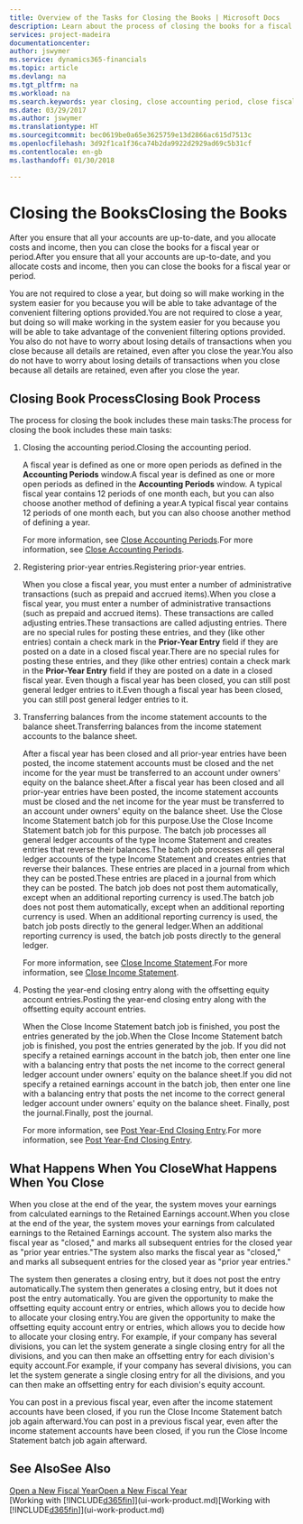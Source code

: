 ```yaml
---
title: Overview of the Tasks for Closing the Books | Microsoft Docs
description: Learn about the process of closing the books for a fiscal year or period, and what happens after you close at the end of a year.
services: project-madeira
documentationcenter: 
author: jswymer
ms.service: dynamics365-financials
ms.topic: article
ms.devlang: na
ms.tgt_pltfrm: na
ms.workload: na
ms.search.keywords: year closing, close accounting period, close fiscal year, bank account detailed trial balance
ms.date: 03/29/2017
ms.author: jswymer
ms.translationtype: HT
ms.sourcegitcommit: bec0619be0a65e3625759e13d2866ac615d7513c
ms.openlocfilehash: 3d92f1ca1f36ca74b2da9922d2929ad69c5b31cf
ms.contentlocale: en-gb
ms.lasthandoff: 01/30/2018

---
```

# <a name="closing-the-books"></a><span data-ttu-id="0d598-103">Closing the Books</span><span class="sxs-lookup"><span data-stu-id="0d598-103">Closing the Books</span></span>
<span data-ttu-id="0d598-104">After you ensure that all your accounts are up-to-date, and you allocate costs and income, then you can close the books for a fiscal year or period.</span><span class="sxs-lookup"><span data-stu-id="0d598-104">After you ensure that all your accounts are up-to-date, and you allocate costs and income, then you can close the books for a fiscal year or period.</span></span>

<span data-ttu-id="0d598-105">You are not required to close a year, but doing so will make working in the system easier for you because you will be able to take advantage of the convenient filtering options provided.</span><span class="sxs-lookup"><span data-stu-id="0d598-105">You are not required to close a year, but doing so will make working in the system easier for you because you will be able to take advantage of the convenient filtering options provided.</span></span> <span data-ttu-id="0d598-106">You also do not have to worry about losing details of transactions when you close because all details are retained, even after you close the year.</span><span class="sxs-lookup"><span data-stu-id="0d598-106">You also do not have to worry about losing details of transactions when you close because all details are retained, even after you close the year.</span></span>

## <a name="closing-book-process"></a><span data-ttu-id="0d598-107">Closing Book Process</span><span class="sxs-lookup"><span data-stu-id="0d598-107">Closing Book Process</span></span>
<span data-ttu-id="0d598-108">The process for closing the book includes these main tasks:</span><span class="sxs-lookup"><span data-stu-id="0d598-108">The process for closing the book includes these main tasks:</span></span>

1. <span data-ttu-id="0d598-109">Closing the accounting period.</span><span class="sxs-lookup"><span data-stu-id="0d598-109">Closing the accounting period.</span></span>

    <span data-ttu-id="0d598-110">A fiscal year is defined as one or more open periods as defined in the **Accounting Periods** window.</span><span class="sxs-lookup"><span data-stu-id="0d598-110">A fiscal year is defined as one or more open periods as defined in the **Accounting Periods** window.</span></span> <span data-ttu-id="0d598-111">A typical fiscal year contains 12 periods of one month each, but you can also choose another method of defining a year.</span><span class="sxs-lookup"><span data-stu-id="0d598-111">A typical fiscal year contains 12 periods of one month each, but you can also choose another method of defining a year.</span></span>

    <span data-ttu-id="0d598-112">For more information, see [Close Accounting Periods](year-close-account-periods.md).</span><span class="sxs-lookup"><span data-stu-id="0d598-112">For more information, see [Close Accounting Periods](year-close-account-periods.md).</span></span>
2. <span data-ttu-id="0d598-113">Registering prior-year entries.</span><span class="sxs-lookup"><span data-stu-id="0d598-113">Registering prior-year entries.</span></span>

    <span data-ttu-id="0d598-114">When you close a fiscal year, you must enter a number of administrative transactions (such as prepaid and accrued items).</span><span class="sxs-lookup"><span data-stu-id="0d598-114">When you close a fiscal year, you must enter a number of administrative transactions (such as prepaid and accrued items).</span></span> <span data-ttu-id="0d598-115">These transactions are called adjusting entries.</span><span class="sxs-lookup"><span data-stu-id="0d598-115">These transactions are called adjusting entries.</span></span> <span data-ttu-id="0d598-116">There are no special rules for posting these entries, and they (like other entries) contain a check mark in the **Prior-Year Entry** field if they are posted on a date in a closed fiscal year.</span><span class="sxs-lookup"><span data-stu-id="0d598-116">There are no special rules for posting these entries, and they (like other entries) contain a check mark in the **Prior-Year Entry** field if they are posted on a date in a closed fiscal year.</span></span> <span data-ttu-id="0d598-117">Even though a fiscal year has been closed, you can still post general ledger entries to it.</span><span class="sxs-lookup"><span data-stu-id="0d598-117">Even though a fiscal year has been closed, you can still post general ledger entries to it.</span></span>
3. <span data-ttu-id="0d598-118">Transferring balances from the income statement accounts to the balance sheet.</span><span class="sxs-lookup"><span data-stu-id="0d598-118">Transferring balances from the income statement accounts to the balance sheet.</span></span>

    <span data-ttu-id="0d598-119">After a fiscal year has been closed and all prior-year entries have been posted, the income statement accounts must be closed and the net income for the year must be transferred to an account under owners' equity on the balance sheet.</span><span class="sxs-lookup"><span data-stu-id="0d598-119">After a fiscal year has been closed and all prior-year entries have been posted, the income statement accounts must be closed and the net income for the year must be transferred to an account under owners' equity on the balance sheet.</span></span> <span data-ttu-id="0d598-120">Use the Close Income Statement batch job for this purpose.</span><span class="sxs-lookup"><span data-stu-id="0d598-120">Use the Close Income Statement batch job for this purpose.</span></span> <span data-ttu-id="0d598-121">The batch job processes all general ledger accounts of the type Income Statement and creates entries that reverse their balances.</span><span class="sxs-lookup"><span data-stu-id="0d598-121">The batch job processes all general ledger accounts of the type Income Statement and creates entries that reverse their balances.</span></span> <span data-ttu-id="0d598-122">These entries are placed in a journal from which they can be posted.</span><span class="sxs-lookup"><span data-stu-id="0d598-122">These entries are placed in a journal from which they can be posted.</span></span> <span data-ttu-id="0d598-123">The batch job does not post them automatically, except when an additional reporting currency is used.</span><span class="sxs-lookup"><span data-stu-id="0d598-123">The batch job does not post them automatically, except when an additional reporting currency is used.</span></span> <span data-ttu-id="0d598-124">When an additional reporting currency is used, the batch job posts directly to the general ledger.</span><span class="sxs-lookup"><span data-stu-id="0d598-124">When an additional reporting currency is used, the batch job posts directly to the general ledger.</span></span>

    <span data-ttu-id="0d598-125">For more information, see [Close Income Statement](year-close-income-statement.md).</span><span class="sxs-lookup"><span data-stu-id="0d598-125">For more information, see [Close Income Statement](year-close-income-statement.md).</span></span>
4. <span data-ttu-id="0d598-126">Posting the year-end closing entry along with the offsetting equity account entries.</span><span class="sxs-lookup"><span data-stu-id="0d598-126">Posting the year-end closing entry along with the offsetting equity account entries.</span></span>

    <span data-ttu-id="0d598-127">When the Close Income Statement batch job is finished, you post the entries generated by the job.</span><span class="sxs-lookup"><span data-stu-id="0d598-127">When the Close Income Statement batch job is finished, you post the entries generated by the job.</span></span> <span data-ttu-id="0d598-128">If you did not specify a retained earnings account in the batch job, then enter one line with a balancing entry that posts the net income to the correct general ledger account under owners' equity on the balance sheet.</span><span class="sxs-lookup"><span data-stu-id="0d598-128">If you did not specify a retained earnings account in the batch job, then enter one line with a balancing entry that posts the net income to the correct general ledger account under owners' equity on the balance sheet.</span></span> <span data-ttu-id="0d598-129">Finally, post the journal.</span><span class="sxs-lookup"><span data-stu-id="0d598-129">Finally, post the journal.</span></span>

    <span data-ttu-id="0d598-130">For more information, see [Post Year-End Closing Entry](year-how-post-year-end-close-entry.md).</span><span class="sxs-lookup"><span data-stu-id="0d598-130">For more information, see [Post Year-End Closing Entry](year-how-post-year-end-close-entry.md).</span></span>

## <a name="what-happens-when-you-close"></a><span data-ttu-id="0d598-131">What Happens When You Close</span><span class="sxs-lookup"><span data-stu-id="0d598-131">What Happens When You Close</span></span>
<span data-ttu-id="0d598-132">When you close at the end of the year, the system moves your earnings from calculated earnings to the Retained Earnings account.</span><span class="sxs-lookup"><span data-stu-id="0d598-132">When you close at the end of the year, the system moves your earnings from calculated earnings to the Retained Earnings account.</span></span> <span data-ttu-id="0d598-133">The system also marks the fiscal year as "closed," and marks all subsequent entries for the closed year as "prior year entries."</span><span class="sxs-lookup"><span data-stu-id="0d598-133">The system also marks the fiscal year as "closed," and marks all subsequent entries for the closed year as "prior year entries."</span></span>

<span data-ttu-id="0d598-134">The system then generates a closing entry, but it does not post the entry automatically.</span><span class="sxs-lookup"><span data-stu-id="0d598-134">The system then generates a closing entry, but it does not post the entry automatically.</span></span> <span data-ttu-id="0d598-135">You are given the opportunity to make the offsetting equity account entry or entries, which allows you to decide how to allocate your closing entry.</span><span class="sxs-lookup"><span data-stu-id="0d598-135">You are given the opportunity to make the offsetting equity account entry or entries, which allows you to decide how to allocate your closing entry.</span></span> <span data-ttu-id="0d598-136">For example, if your company has several divisions, you can let the system generate a single closing entry for all the divisions, and you can then make an offsetting entry for each division's equity account.</span><span class="sxs-lookup"><span data-stu-id="0d598-136">For example, if your company has several divisions, you can let the system generate a single closing entry for all the divisions, and you can then make an offsetting entry for each division's equity account.</span></span>

<span data-ttu-id="0d598-137">You can post in a previous fiscal year, even after the income statement accounts have been closed, if you run the Close Income Statement batch job again afterward.</span><span class="sxs-lookup"><span data-stu-id="0d598-137">You can post in a previous fiscal year, even after the income statement accounts have been closed, if you run the Close Income Statement batch job again afterward.</span></span>

## <a name="see-also"></a><span data-ttu-id="0d598-138">See Also</span><span class="sxs-lookup"><span data-stu-id="0d598-138">See Also</span></span>
[<span data-ttu-id="0d598-139">Open a New Fiscal Year</span><span class="sxs-lookup"><span data-stu-id="0d598-139">Open a New Fiscal Year</span></span>](finance-how-open-new-fiscal-year.md)  
<span data-ttu-id="0d598-140">[Working with [!INCLUDE[d365fin](includes/d365fin_md.md)]](ui-work-product.md)</span><span class="sxs-lookup"><span data-stu-id="0d598-140">[Working with [!INCLUDE[d365fin](includes/d365fin_md.md)]](ui-work-product.md)</span></span>

